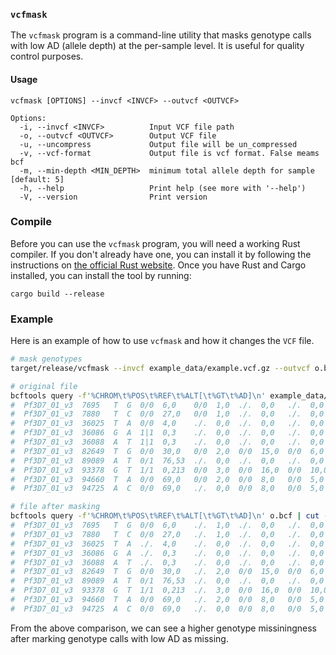### `vcfmask`

The `vcfmask` program is a command-line utility that masks genotype calls with low
AD (allele depth) at the per-sample level. It is useful for quality control
purposes.

#### Usage

    vcfmask [OPTIONS] --invcf <INVCF> --outvcf <OUTVCF>
    
    Options:
      -i, --invcf <INVCF>          Input VCF file path
      -o, --outvcf <OUTVCF>        Output VCF file
      -u, --uncompress             Output file will be un_compressed
      -v, --vcf-format             Output file is vcf format. False meams bcf
      -m, --min-depth <MIN_DEPTH>  minimum total allele depth for sample [default: 5]
      -h, --help                   Print help (see more with '--help')
      -V, --version                Print version


### Compile

Before you can use the `vcfmask` program, you will need a working Rust compiler. If
you don't already have one, you can install it by following the instructions on
[the official Rust website](https://www.rust-lang.org/tools/install). 
Once you have Rust and Cargo installed, you can install the tool by running:

```
cargo build --release
```

### Example

Here is an example of how to use `vcfmask` and how it changes the `VCF` file.
```sh
# mask genotypes
target/release/vcfmask --invcf example_data/example.vcf.gz --outvcf o.bcf -m 5

# original file
bcftools query -f'%CHROM\t%POS\t%REF\t%ALT[\t%GT\t%AD]\n' example_data/example.vcf.gz | cut -f 1-16 | head -10
#  Pf3D7_01_v3  7695   T  G  0/0  6,0    0/0  1,0  ./.  0,0   ./.  0,0   0/0  17,0   0/0  6,0
#  Pf3D7_01_v3  7880   T  C  0/0  27,0   0/0  1,0  ./.  0,0   ./.  0,0   0/0  41,0   0|0  17,3
#  Pf3D7_01_v3  36025  T  A  0/0  4,0    ./.  0,0  ./.  0,0   ./.  0,0   1|1  0,8    1|1  0,2
#  Pf3D7_01_v3  36086  G  A  1|1  0,3    ./.  0,0  ./.  0,0   ./.  0,0   0|0  12,0   0/0  5,0
#  Pf3D7_01_v3  36088  A  T  1|1  0,3    ./.  0,0  ./.  0,0   ./.  0,0   0|0  12,0   0/0  5,0
#  Pf3D7_01_v3  82649  T  G  0/0  30,0   0/0  2,0  0/0  15,0  0/0  6,0   0/0  2,0    0/0  3,0
#  Pf3D7_01_v3  89089  A  T  0/1  76,53  ./.  0,0  ./.  0,0   ./.  0,0   ./.  0,0    0/0  20,0
#  Pf3D7_01_v3  93378  G  T  1/1  0,213  0/0  3,0  0/0  16,0  0/0  10,0  0/0  99,0   0/0  38,0
#  Pf3D7_01_v3  94660  T  A  0/0  69,0   0/0  2,0  0/0  8,0   0/0  5,0   1/1  0,102  1/1  0,16
#  Pf3D7_01_v3  94725  A  C  0/0  69,0   ./.  0,0  0/0  8,0   0/0  5,0   0/0  94,0   1/1  0,13

# file after masking
bcftools query -f'%CHROM\t%POS\t%REF\t%ALT[\t%GT\t%AD]\n' o.bcf | cut -f 1-16 | head -10
#  Pf3D7_01_v3  7695   T  G  0/0  6,0    ./.  1,0  ./.  0,0   ./.  0,0   0/0  17,0   0/0  6,0
#  Pf3D7_01_v3  7880   T  C  0/0  27,0   ./.  1,0  ./.  0,0   ./.  0,0   0/0  41,0   0|0  17,3
#  Pf3D7_01_v3  36025  T  A  ./.  4,0    ./.  0,0  ./.  0,0   ./.  0,0   1|1  0,8    ./.  0,2
#  Pf3D7_01_v3  36086  G  A  ./.  0,3    ./.  0,0  ./.  0,0   ./.  0,0   0|0  12,0   0/0  5,0
#  Pf3D7_01_v3  36088  A  T  ./.  0,3    ./.  0,0  ./.  0,0   ./.  0,0   0|0  12,0   0/0  5,0
#  Pf3D7_01_v3  82649  T  G  0/0  30,0   ./.  2,0  0/0  15,0  0/0  6,0   ./.  2,0    ./.  3,0
#  Pf3D7_01_v3  89089  A  T  0/1  76,53  ./.  0,0  ./.  0,0   ./.  0,0   ./.  0,0    0/0  20,0
#  Pf3D7_01_v3  93378  G  T  1/1  0,213  ./.  3,0  0/0  16,0  0/0  10,0  0/0  99,0   0/0  38,0
#  Pf3D7_01_v3  94660  T  A  0/0  69,0   ./.  2,0  0/0  8,0   0/0  5,0   1/1  0,102  1/1  0,16
#  Pf3D7_01_v3  94725  A  C  0/0  69,0   ./.  0,0  0/0  8,0   0/0  5,0   0/0  94,0   1/1  0,13

```

From the above comparison, we can see a higher genotype missiningness after
marking genotype calls with low AD as missing.


